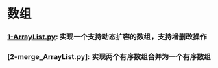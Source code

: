 
# 数组

### [1-ArrayList.py](https://github.com/angryhen/code_with_py/blob/master/Task-1/1-ArrayList.py): 实现一个支持动态扩容的数组，支持增删改操作
### [2-merge_ArrayList.py]: 实现两个有序数组合并为一个有序数组
